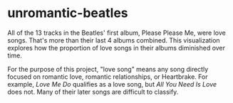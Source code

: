 # unromantic-beatles

All of the 13 tracks in the Beatles' first album, Please Please Me, were love songs.
That's more than their last 4 albums combined. This visualization explores how the proportion of love songs in their albums diminished over time.

For the purpose of this project, "love song" means any song directly focused on romantic love, romantic relationships, or Heartbrake. For example, *Love Me Do* qualifies as a love song, but *All You Need Is Love* does not. Many of their later songs are difficult to classify.
